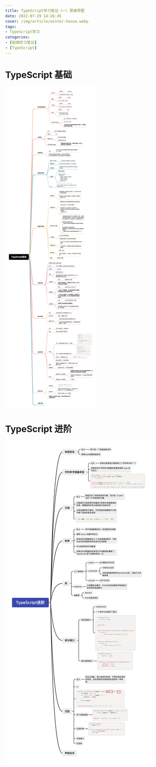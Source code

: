 ```yaml
---
title: TypeScript学习笔记（一）思维导图
date: 2022-07-29 14:26:45
cover: /img/article/winter-house.webp
tags:
- TypeScript学习
categories:
- [前端学习笔记]
- [TypeScript]
---
```


# TypeScript 基础

![first](TS-1/TypeScript基础.png)

# TypeScript 进阶

![second](TS-1/TypeScript进阶.png)